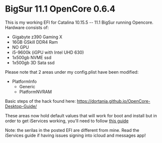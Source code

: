 # BigSur 11.1 OpenCore 0.6.4
This is my working EFI for Catalina 10.15.5 -- 11.1 BigSur running Opencore. Hardware consists of: 
* Gigabyte z390 Gaming X
* 16GB GSkill DDR4 Ram
* NO GPU
* i5-9600k (iGPU with Intel UHD 630)
* 1x500gb NVME ssd
* 1x500gb 3D Sata ssd

Please note that 2 areas under my config.plist have been modified:

* PlatformInfo
  * Generic
  * PlatformNVRAM
  
Basic steps of the hack found here: https://dortania.github.io/OpenCore-Desktop-Guide/ 
  
These areas now hold default values that will work for boot and install but in order to get iServices working, you'll need to follow [this guide](https://dortania.github.io/OpenCore-Desktop-Guide/post-install/iservices.html)

Note: the serilas in the posted EFI are different from mine. Read the iServices guide if having issues signing into icloud and messages app!
